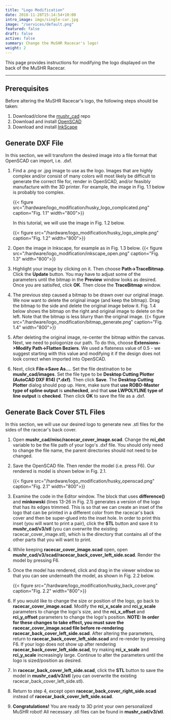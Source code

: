 ```yaml
---
title: "Logo Modification"
date: 2018-11-28T15:14:54+10:00
intro_image: imgs/single-car.jpg
image: "/services/default.png"
featured: false
draft: false
active: false
summary: Change the MuSHR Racecar's logo!
weight: 2
---
```


This page provides instructions for modifying the logo displayed on the back of the MuSHR Racecar.

---

## Prerequisites

Before altering the MuSHR Racecar's logo, the following steps should be taken:

1. Download/clone the [mushr_cad](https://github.com/prl-mushr/mushr_cad) repo
2. Download and install [OpenSCAD](https://www.openscad.org/downloads.html)
3. Download and install [InkScape](http://wiki.inkscape.org/wiki/index.php/Installing_Inkscape)

## Generate DXF File

In this section, we will transform the desired image into a file format that OpenSCAD can import, i.e. .dxf.

1. Find a .png or .jpg image to use as the logo. Images that are highly complex and/or consist of many colors will most likely be difficult to generate the correct file for, render in OpenSCAD, and/or feasibly manufacture with the 3D printer. For example, the image in Fig. 1.1 below is probably too complex.

    {{< figure src="/hardware/logo_modification/husky_logo_complicated.png" caption="Fig. 1.1" width="800">}}

    In this tutorial, we will use the image in Fig. 1.2 below.
  
    {{< figure src="/hardware/logo_modification/husky_logo_simple.png" caption="Fig. 1.2" width="800">}}

2. Open the image in Inkscape, for example as in Fig. 1.3 below.
    {{< figure src="/hardware/logo_modification/inkscape_open.png" caption="Fig. 1.3" width="800">}}

3. Highlight your image by clicking on it. Then choose **Path->TraceBitmap**. Click the **Update** button. You may have to adjust some of the parameters until the bitmap in the **Preview** window looks as desired. Once you are satisifed, click **OK**. Then close the **TraceBitmap** window.

4. The previous step caused a bitmap to be drawn over our original image. We now want to delete the original image (and keep the bitmap). Drag the bitmap to the side and delete the original image below it. Fig. 1.4 below shows the bitmap on the right and original image to delete on the left. Note that the bitmap is less blurry than the original image.
    {{< figure src="/hardware/logo_modification/bitmap_generate.png" caption="Fig. 1.4" width="800">}}

5. After deleting the original image, re-center the bitmap within the canvas. Next, we need to pologonize our path. To do this, choose **Extensions->Modify Path->Flatten Beziers**. We used a flateness value of 0.5 - we suggest starting with this value and modifying it if the design does not look correct when imported into OpenSCAD.

6. Next, click **File->Save As...**. Set the file destination to be **mushr_cad/images**. Set the file type to be **Desktop Cutting Plotter (AutoCAD DXF R14) (*.dxf)**. Then click **Save**. The **Desktop Cutting Plotter** dialog should pop up. Here, make sure that **use ROBO-Master type of spline output** is **unchecked**, and that **use LWPOLYLINE type of line output** is **checked**. Then click **OK** to save the file as a .dxf.

## Generate Back Cover STL Files

In this section, we will use our desired logo to generate new .stl files for the sides of the racecar's back cover. 

1. Open **mushr_cad/misc/racecar_cover_image.scad**. Change the **rci_dst** variable to be the file path of your logo's .dxf file. You should only need to change the file name, the parent directories should not need to be changed.

2. Save the OpenSCAD file. Then render the model (i.e. press F6). Our rendered is model is shown below in Fig. 2.1.

    {{< figure src="/hardware/logo_modification/husky_openscad.png" caption="Fig. 2.1" width="800">}}
   
3. Examine the code in the Editor window. The block that uses **difference()** and **minkowski** (lines 13-26 in Fig. 2.1) generates a version of the logo that has its edges trimmed. This is so that we can create an inset of the logo that can be printed in a different color from the racecar's back cover and then be super-glued into the inset hole. In order to print this inset (you will want to print a pair), click the **STL** button and save it to **mushr_cad/v3/stl** (you can overwrite the existing racecar_cover_image.stl), which is the directory that contains all of the other parts that you will want to print.

4. While keeping **racecar_cover_image.scad** open, open **mushr_cad/v3/scad/racecar_back_cover_left_side.scad**. Render the model by pressing F6.

5. Once the model has rendered, click and drag in the viewer window so that you can see underneath the model, as shown in Fig. 2.2 below.
   
    {{< figure src="/hardware/logo_modification/husky_back_cover.png" caption="Fig. 2.2" width="800">}}
   
6. If you would like to change the size or position of the logo, go back to **racecar_cover_image.scad**. Modify the **rci_x_scale** and **rci_y_scale** parameters to change the logo's size, and the **rci_x_offset** and **rci_y_offset** parameters to change the logo's position. **NOTE: In order for these changes to take effect, you must save the racecar_cover_image.scad file before re-rendering racecar_back_cover_left_side.scad**. After altering the parameters, return to **racecar_back_cover_left_side.scad** and re-render by pressing F6. If your logo does not show up after rendering **racecar_back_cover_left_side.scad**, try making **rci_x_scale** and **rci_y_scale** increasingly large. Continue to alter the parameters until the logo is sized/position as desired.

7. In **racecar_back_cover_left_side.scad**, click the **STL** button to save the model in **mushr_cad/v3/stl** (you can overwrite the existing racecar_back_cover_left_side.stl).

8. Return to step 4, except open **racecar_back_cover_right_side.scad** instead of **racecar_back_cover_left_side.scad**.

9. **Congratulations!** You are ready to 3D print your own personalized MuSHR robot! All necessary .stl files can be found in **mushr_cad/v3/stl**.

